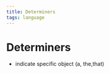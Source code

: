 ```yaml
---
title: Determiners
tags: language
---
```


# Determiners
- indicate specific object (a, the,that)






























































































